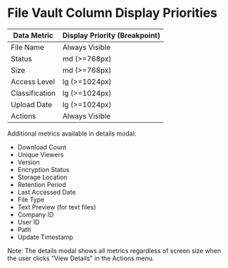 # File Vault Column Display Priorities

| Data Metric | Display Priority (Breakpoint) |
|------------|------------------------------|
| File Name | Always Visible |
| Status | md (>=768px) |
| Size | md (>=768px) |
| Access Level | lg (>=1024px) |
| Classification | lg (>=1024px) |
| Upload Date | lg (>=1024px) |
| Actions | Always Visible |

Additional metrics available in details modal:
- Download Count
- Unique Viewers
- Version
- Encryption Status
- Storage Location
- Retention Period
- Last Accessed Date
- File Type
- Text Preview (for text files)
- Company ID
- User ID
- Path
- Update Timestamp

Note: The details modal shows all metrics regardless of screen size when the user clicks "View Details" in the Actions menu.
